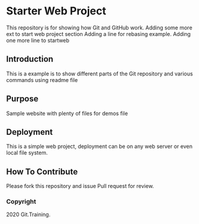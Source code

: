 # Starter Web Project

This repository is for showing how Git and GitHub work.
Adding some more ext to start web project section
Adding a line for rebasing example.
Adding one more line to startweb

## Introduction

This is a example is to show different parts of the Git repository and various commands using readme file

## Purpose

Sample website with plenty of files for demos file


## Deployment

This is a simple web project, deployment can be on any web server or even local file system.

## How To Contribute

Please fork this repository and issue Pull request for review.

### Copyright

2020 Git.Training.